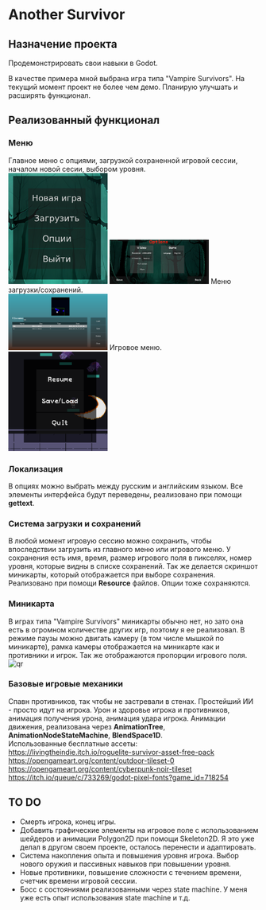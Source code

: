 # Another Survivor
## Назначение проекта
Продемонстрировать свои навыки в Godot.<br/>

В качестве примера мной выбрана игра типа "Vampire Survivors". На текущий момент проект не более чем демо. Планирую улучшать и расширять функционал.
## Реализованный функционал
### Меню
Главное меню с опциями, загрузкой сохраненной игровой сессии, началом новой сесии, выбором уровня.<br/>
<picture>
 <img width="200px" src="https://github.com/KonstantinZsky/Another-Survivor/blob/main/Readme%20pics/main_menu.png" alt="qr"/>
</picture>
<picture>
 <img width="200px" src="https://github.com/KonstantinZsky/Another-Survivor/blob/main/Readme%20pics/options_menu.png" alt="qr"/>
</picture>
Меню загрузки/сохранений.<br/>
<picture>
 <img width="200px" src="https://github.com/KonstantinZsky/Another-Survivor/blob/main/Readme%20pics/save_menu.png" alt="qr"/>
</picture>
Игровое меню.<br/>
<picture>
 <img width="200px" src="https://github.com/KonstantinZsky/Another-Survivor/blob/main/Readme%20pics/game_menu.png" alt="qr"/>
</picture>
### Локализация
В опциях можно выбрать между русским и английским языком. Все элементы интерфейса будут переведены, реализовано при помощи **gettext**.
### Система загрузки и сохранений
В любой момент игровую сессию можно сохранить, чтобы впоследствии загрузить из главного меню или игрового меню. У сохранения есть имя, время, размер игрового поля в пикселях, номер уровня, которые видны в списке сохранений. Так же делается скриншот миникарты, который отображается при выборе сохранения. Реализовано при помощи **Resource** файлов. Опции тоже сохраняются.
### Миникарта
В играх типа "Vampire Survivors" миникарты обычно нет, но зато она есть в огромном количестве других игр, поэтому я ее реализовал.
В режиме паузы можно двигать камеру (в том числе мышкой по миникарте), рамка камеры отображается на миникарте как и противники и игрок. Так же отображаются пропорции игрового поля. 
<picture>
 <img width="200px" src="minimap.png" alt="qr"/>
</picture>
### Базовые игровые механики
Спавн противников, так чтобы не застревали в стенах. Простейший ИИ - просто идут на игрока. Урон и здоровье игрока и противников, анимация получения урона, анимация удара игрока. Анимации движения, реализована через **AnimationTree**, **AnimationNodeStateMachine**, **BlendSpace1D**.<br/>
Использованные бесплатные ассеты:<br/>
https://livingtheindie.itch.io/roguelite-survivor-asset-free-pack<br/>
https://opengameart.org/content/outdoor-tileset-0<br/>
https://opengameart.org/content/cyberpunk-noir-tileset<br/>
https://itch.io/queue/c/733269/godot-pixel-fonts?game_id=718254<br/>
## TO DO
- Смерть игрока, конец игры.
- Добавить графические элементы на игровое поле с использованием шейдеров и анимации Polygon2D при помощи Skeleton2D. Я это уже делал в другом своем проекте, осталось перенести и адаптировать.
- Система накопления опыта и повышения уровня игрока. Выбор нового оружия и пассивных навыков при повышении уровня.
- Новые противники, повышение сложности с течением времени, счетчик времени игровой сессии.
- Босс с состояниями реализованными через state machine. У меня уже есть опыт использования state machine
и т.д.


